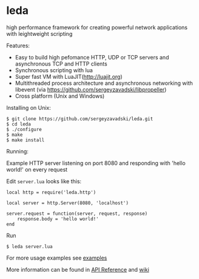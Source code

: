leda
====

high performance framework for creating powerful network applications with leightweight scripting

Features:

* Easy to build high pefomance HTTP, UDP or TCP servers and asynchronous TCP and HTTP clients
* Synchronous scripting with lua 
* Super fast VM with LuaJIT(http://luajit.org)
* Multithreaded process architecture and asynchronous networking with libevent (via https://github.com/sergeyzavadski/libpropeller)
* Cross platform (Unix and Windows)

Installing on Unix:

    $ git clone https://github.com/sergeyzavadski/leda.git
    $ cd leda
    $ ./configure
    $ make
    $ make install
    

Running:

Example HTTP server listening on port 8080 and responding  with 'hello world!' on every request

Edit `server.lua` looks like this:

    local http = require('leda.http')

    local server = http.Server(8080, 'localhost')

    server.request = function(server, request, response)
        response.body = 'hello world!'
    end
    
Run

    $ leda server.lua


For more usage examples see [examples](https://github.com/sergeyzavadski/leda/tree/master/examples)

More information can be found in [API Reference](http://sergeyzavadski.github.io/leda/doc) and [wiki](https://github.com/sergeyzavadski/leda/wiki)		


